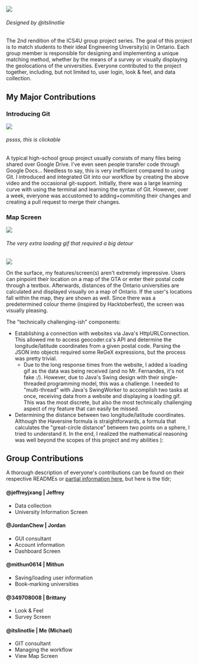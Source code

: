<img src="https://imgur.com/RL3Qspf.png">

###### Designed by @itslinotlie

The 2nd rendition of the ICS4U group project series. The goal of this project is to match students to their ideal Engineering Unversity(s) in Ontario. Each group member is responsible for designing and implementing a unique matching method, whether by the means of a survey or visually displaying the geolocations of the universities. Everyone contributed to the project together, including, but not limited to, user login, look & feel, and data collection.

## My Major Contributions

### Introducing Git

<a href="https://youtu.be/SCn8z1hJzTk"><img src="https://imgur.com/C0zhYJw.png"></a>

###### pssss, this is clickable

A typical high-school group project usually consists of many files being shared over Google Drive. I've even seen people transfer code through Google Docs... Needless to say, this is very inefficient compared to using Git. I introduced and integrated Git into our workflow by creating the above video and the occasional  git-support. Initially, there was a large learning curve with using the terminal and learning the syntax of Git. However, over a week, everyone was accustomed to adding+commiting their changes and creating a pull request to merge their changes. 

### Map Screen

<img src="https://imgur.com/uJCRNFK.png">

###### The very extra loading gif that required a big detour

<img src="https://imgur.com/S7QT1Vk.png">

On the surface, my features/screen(s) aren't extremely impressive. Users can pinpoint their location on a map of the GTA or enter their postal code through a textbox. Afterwards, distances of the Ontario universities are calculated and displayed visually on a map of Ontario. If the user's locations fall within the map, they are shown as well. Since there was a predetermined colour theme (inspired by Hacktoberfest), the screen was visually pleasing.

The "technically challenging-ish" components:

- Establishing a connection with websites via Java's HttpURLConnection. This allowed me to access geocoder.ca's API and determine the longitude/latitude coordinates from a given postal code. Parsing the JSON into objects required some ReGeX expressions, but the process was pretty trivial.
    - Due to the long response times from the website, I added a loading gif as the data was being received (and no Mr. Fernandes, it's not fake :/). However, due to Java's Swing design with their single-threaded programming model, this was a challenge. I needed to "multi-thread" with Java's SwingWorker to accomplish two tasks at once, receiving data from a website and displaying a loading gif. This was the most discrete, but also the most technically challenging aspect of my feature that can easily be missed.
- Determining the distance between two longitude/latitude coordinates. Although the Haversine formula is straightforwards, a formula that calculates the "great-circle distance" between two points on a sphere, I tried to understand it. In the end, I realized the mathematical reasoning was well beyond the scopes of this project and my abilities ): 

## Group Contributions

A thorough description of everyone's contributions can be found on their respective READMEs or [partial information here](src/main/Launcher.java), but here is the tldr;

#### @jeffreyjxang | Jeffrey
- Data collection
- University Information Screen

#### @JordanChew | Jordan
- GUI consultant 
- Account information
- Dashboard Screen

#### @mithun0614 | Mithun
- Saving/loading user information
- Book-marking universities

#### @349708008 | Brittany
- Look & Feel
- Survey Screen

#### @itslinotlie | Me (Michael)
- GIT consultant
- Managing the workflow
- View Map Screen